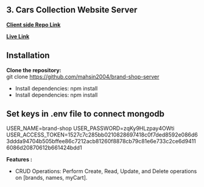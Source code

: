 
## 3. Cars Collection Website Server

**[Client side Repo Link](https://github.com/mahsin2004/brand-shop-client)**

**[Live Link](https://brand-shop-client-1.web.app)**

## Installation

**Clone the repository:** <br/>
git clone https://github.com/mahsin2004/brand-shop-server

<ul>
<li>
Install dependencies: npm install</li>
<li>
Install dependencies: npm install</li>
</ul>

## Set keys in .env file to connect mongodb

USER_NAME=brand-shop
USER_PASSWORD=zqKy9HLzpay4OWti
USER_ACCESS_TOKEN=1527c7c285bb0210828697418c0f7ded8592e086d63ddda94704b505bffee86c7212acb81260f8878cb79c81e6e733c2ce6d94116086d20870612b661424bdd1

**Features :**

<ul>
 <li>CRUD Operations: Perform Create, Read, Update, and Delete operations on [brands, names, myCart].</li>
</ul>




